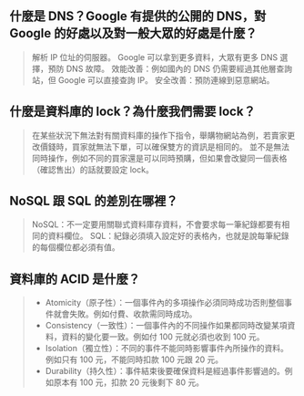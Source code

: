 ## 什麼是 DNS？Google 有提供的公開的 DNS，對 Google 的好處以及對一般大眾的好處是什麼？
> 解析 IP 位址的伺服器。
> Google 可以拿到更多資料，大眾有更多 DNS 選擇，預防 DNS 故障。
> 效能改善：例如國內的 DNS 仍需要經過其他層查詢站，但 Google 可以直接查詢 IP。
> 安全改善：預防連線到惡意網站。

## 什麼是資料庫的 lock？為什麼我們需要 lock？
> 在某些狀況下無法對有關資料庫的操作下指令，舉購物網站為例，若賣家更改價錢時，買家就無法下單，可以確保雙方的資訊是相同的。
> 並不是無法同時操作，例如不同的買家還是可以同時預購，但如果會改變同一個表格（確認售出）的話就要設定 lock。

## NoSQL 跟 SQL 的差別在哪裡？
> NoSQL：不一定要用關聯式資料庫存資料，不會要求每一筆紀錄都要有相同的資料欄位。
> SQL：紀錄必須填入設定好的表格內，也就是說每筆紀錄的每個欄位都必須有值。

## 資料庫的 ACID 是什麼？
> - Atomicity（原子性）：一個事件內的多項操作必須同時成功否則整個事件就會失敗。例如付費、收款需同時成功。
> - Consistency（一致性）：一個事件內的不同操作如果都同時改變某項資料，資料的變化要一致。例如付 100 元就必須也收到 100 元。
> - Isolation（獨立性）：不同的事件不能同時影響事件內所操作的資料。例如只有 100 元，不能同時扣款 100 元跟 20 元。
> - Durability（持久性）：事件結束後要確保資料是經過事件影響過的。例如原本有 100 元，扣款 20 元後剩下 80 元。